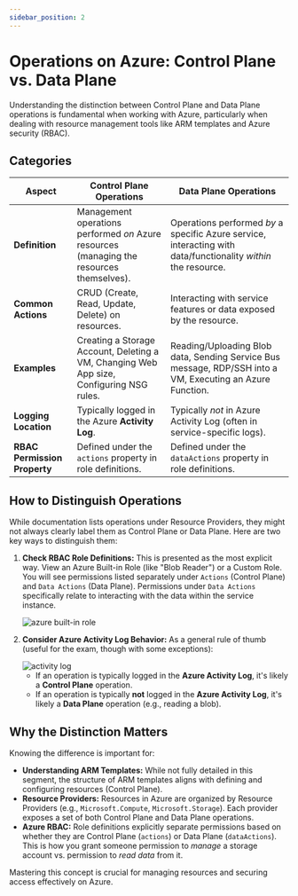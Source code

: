 ```yaml
---
sidebar_position: 2
---
```


# Operations on Azure: Control Plane vs. Data Plane

Understanding the distinction between Control Plane and Data Plane operations is fundamental when working with Azure, particularly when dealing with resource management tools like ARM templates and Azure security (RBAC).

## Categories

| Aspect                       | Control Plane Operations                                                                  | Data Plane Operations                                                                                          |
|------------------------------|-------------------------------------------------------------------------------------------|----------------------------------------------------------------------------------------------------------------|
| **Definition**               | Management operations performed *on* Azure resources (managing the resources themselves). | Operations performed *by* a specific Azure service, interacting with data/functionality *within* the resource. |
| **Common Actions**           | CRUD (Create, Read, Update, Delete) on resources.                                         | Interacting with service features or data exposed by the resource.                                             |
| **Examples**                 | Creating a Storage Account, Deleting a VM, Changing Web App size, Configuring NSG rules.  | Reading/Uploading Blob data, Sending Service Bus message, RDP/SSH into a VM, Executing an Azure Function.      |
| **Logging Location**         | Typically logged in the Azure **Activity Log**.                                           | Typically *not* in Azure Activity Log (often in service-specific logs).                                        |
| **RBAC Permission Property** | Defined under the `actions` property in role definitions.                                 | Defined under the `dataActions` property in role definitions.                                                  |

## How to Distinguish Operations

While documentation lists operations under Resource Providers, they might not always clearly label them as Control Plane or Data Plane. Here are two key ways to distinguish them:

1.  **Check RBAC Role Definitions:** This is presented as the most explicit way. View an Azure Built-in Role (like "Blob Reader") or a Custom Role. You will see permissions listed separately under `Actions` (Control Plane) and `Data Actions` (Data Plane). Permissions under `Data Actions` specifically relate to interacting with the data within the service instance.

    <div>
      <img src={require('@site/static/img/develop-azure-compute-solutions/azure-built-in-role.png').default} alt="azure built-in role" />
    </div>

2.  **Consider Azure Activity Log Behavior:** As a general rule of thumb (useful for the exam, though with some exceptions):

    <div>
        <img src={require('@site/static/img/develop-azure-compute-solutions/activity-log.png').default} alt="activity log" />
    </div>
    
    *   If an operation is typically logged in the **Azure Activity Log**, it's likely a **Control Plane** operation.
    *   If an operation is typically **not** logged in the **Azure Activity Log**, it's likely a **Data Plane** operation (e.g., reading a blob).

## Why the Distinction Matters

Knowing the difference is important for:

*   **Understanding ARM Templates:** While not fully detailed in this segment, the structure of ARM templates aligns with defining and configuring resources (Control Plane).
*   **Resource Providers:** Resources in Azure are organized by Resource Providers (e.g., `Microsoft.Compute`, `Microsoft.Storage`). Each provider exposes a set of both Control Plane and Data Plane operations.
*   **Azure RBAC:** Role definitions explicitly separate permissions based on whether they are Control Plane (`actions`) or Data Plane (`dataActions`). This is how you grant someone permission to *manage* a storage account vs. permission to *read data* from it.

Mastering this concept is crucial for managing resources and securing access effectively on Azure.